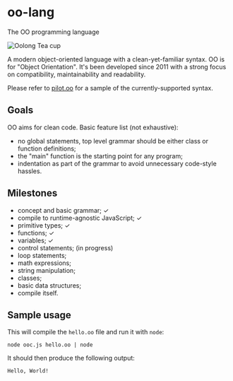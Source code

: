 # oo-lang
The OO programming language

![Oolong Tea cup](https://www.pngall.com/wp-content/uploads/2016/04/Tea-PNG.png)

A modern object-oriented language with a clean-yet-familiar syntax. OO is for
"Object Orientation". It's been developed since 2011 with a strong focus on
compatibility, maintainability and readability.

Please refer to [pilot.oo](pilot.oo) for a sample of the currently-supported
syntax.

## Goals
OO aims for clean code. Basic feature list (not exhaustive):

- no global statements, top level grammar should be either class or function
definitions;
- the "main" function is the starting point for any program;
- indentation as part of the grammar to avoid unnecessary code-style hassles.

## Milestones
- concept and basic grammar; ✓
- compile to runtime-agnostic JavaScript; ✓
- primitive types; ✓
- functions; ✓
- variables; ✓
- control statements; (in progress)
- loop statements;
- math expressions;
- string manipulation;
- classes;
- basic data structures;
- compile itself.

## Sample usage
This will compile the `hello.oo` file and run it with `node`:
```
node ooc.js hello.oo | node
```

It should then produce the following output:
```
Hello, World!
```
